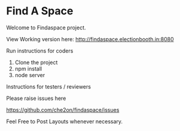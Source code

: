 Find A Space
==========


Welcome to Findaspace project.

View Working version here: http://findaspace.electionbooth.in:8080

Run instructions for coders

1. Clone the project
2. npm install
3. node server

Instructions for testers / reviewers 

Please raise issues here

https://github.com/che2on/findaspace/issues

Feel Free to Post Layouts whenever necessary.